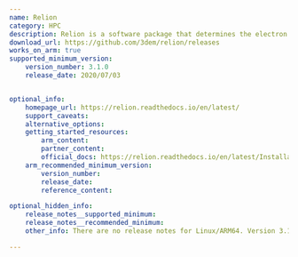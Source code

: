 ```yaml
---
name: Relion
category: HPC
description: Relion is a software package that determines the electron cryo-microscopy (cryo-EM) structure using an empirical Bayesian approach.
download_url: https://github.com/3dem/relion/releases
works_on_arm: true
supported_minimum_version:
    version_number: 3.1.0
    release_date: 2020/07/03


optional_info:
    homepage_url: https://relion.readthedocs.io/en/latest/
    support_caveats:
    alternative_options:
    getting_started_resources:
        arm_content:
        partner_content:
        official_docs: https://relion.readthedocs.io/en/latest/Installation.html
    arm_recommended_minimum_version:
        version_number:
        release_date:
        reference_content:

optional_hidden_info:
    release_notes__supported_minimum:
    release_notes__recommended_minimum:
    other_info: There are no release notes for Linux/ARM64. Version 3.1.0 can be built from source via make. Prior versions fail to build on both AMD64 and ARM64 to locate fltk.

---
```


